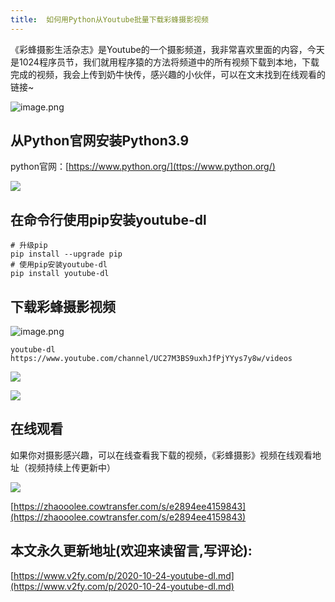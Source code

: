 ```yaml
---
title:  如何用Python从Youtube批量下载彩蜂摄影视频
---
```

《彩蜂摄影生活杂志》是Youtube的一个摄影频道，我非常喜欢里面的内容，今天是1024程序员节，我们就用程序猿的方法将频道中的所有视频下载到本地，下载完成的视频，我会上传到奶牛快传，感兴趣的小伙伴，可以在文末找到在线观看的链接~

![image.png](https://www.v2fy.com/asset/0i/jikemiji/jikemiji-md/2020-10-24-youtube-dl.assets/1240-20201024154138236.png)


## 从Python官网安装Python3.9

python官网：[https://www.python.org/](ttps://www.python.org/)

![](https://www.v2fy.com/asset/0i/jikemiji/jikemiji-md/2020-10-24-youtube-dl.assets/1240-20201024154142684.png)


## 在命令行使用pip安装youtube-dl

```
# 升级pip
pip install --upgrade pip
# 使用pip安装youtube-dl
pip install youtube-dl
```

## 下载彩蜂摄影视频

![image.png](https://www.v2fy.com/asset/0i/jikemiji/jikemiji-md/2020-10-24-youtube-dl.assets/1240-20201024154146960.png)

```
youtube-dl  https://www.youtube.com/channel/UC27M3BS9uxhJfPjYYys7y8w/videos
```




![](https://www.v2fy.com/asset/0i/jikemiji/jikemiji-md/2020-10-24-youtube-dl.assets/1240-20201024154151989.png)


![](https://www.v2fy.com/asset/0i/jikemiji/jikemiji-md/2020-10-24-youtube-dl.assets/1240-20201024154156966.png)

## 在线观看

如果你对摄影感兴趣，可以在线查看我下载的视频，《彩蜂摄影》视频在线观看地址（视频持续上传更新中）

![](https://www.v2fy.com/asset/0i/jikemiji/jikemiji-md/2020-10-24-youtube-dl.assets/1240-20201024154200036.png)


[https://zhaooolee.cowtransfer.com/s/e2894ee4159843](https://zhaooolee.cowtransfer.com/s/e2894ee4159843)
## 本文永久更新地址(欢迎来读留言,写评论):

[https://www.v2fy.com/p/2020-10-24-youtube-dl.md](https://www.v2fy.com/p/2020-10-24-youtube-dl.md)
